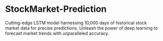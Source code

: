 # StockMarket-Prediction
Cutting-edge LSTM model harnessing 10,000 days of historical stock market data for precise predictions. Unleash the power of deep learning to forecast market trends with unparalleled accuracy.
